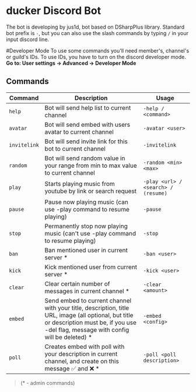 
# ducker Discord Bot
The bot is developing by jus1d, bot based on DSharpPlus library. Standard bot prefix is `-`, but you can also use the slash commands by typing `/` in your input discord line.

#Developer Mode
To use some commands you'll need member's, channel's or guild's IDs. To use IDs, you have to turn on the discord developer mode. **Go to: User settings -> Advanced -> Developer Mode**

## Commands
| Command | Description | Usage |
|---|----| --- |
|`help`| Bot will send help list to current channel | `-help / <command>` |
|`avatar`| Bot will send embed with users avatar to current channel | `-avatar <user>` |
|`invitelink`| Bot will send invite link for this bot to current channel | `-invitelink` |
|`random`| Bot will send  random value in your range from min to max value to current channel | `-random <min> <max>` |
|`play`| Starts playing music from youtube by link or search request | `-play <url> /` `<search> / (resume)` |
|`pause`| Pause now playing music (can use -play command to resume playing) | `-pause` |
|`stop`| Permanently stop now playing music (can't use -play command to resume playing) | `-stop` |
|`ban`| Ban mentioned user in current server * | `-ban <user>` |
|`kick`| Kick mentioned user from current server * | `-kick <user>` |
|`clear`| Clear certain number of messages in current channel * | `-clear <amount>` |
|`embed`| Send embed to current channel with your title, description, title URL, image (all optional, but title or description must be, if you use -del flag, message with config will be deleted) * | `-embed <config>` |
|`poll`| Creates embed with poll with your description in current channel, and create on this message :white_check_mark: and :x: * | `-poll <poll` `description>` |
> (* - admin commands)
